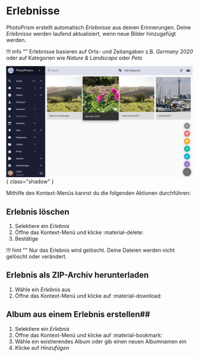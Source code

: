 # Erlebnisse #

PhotoPrism erstellt automatisch *Erlebnisse* aus deinen Erinnerungen. 
Deine *Erlebnisse* werden laufend aktualisiert, wenn neue Bilder hinzugefügt werden.

!!! info ""
    Erlebnisse basieren auf Orts- und Zeitangaben z.B. *Germany 2020* oder auf Kategorien wie *Nature & Landscape* oder *Pets*

![Screenshot](img/moments-german.png){ class="shadow" }

Mithilfe des Kontext-Menüs kannst du die folgenden Aktionen durchführen:

## Erlebnis löschen ##
1. Selektiere ein *Erlebnis*
2. Öffne das Kontext-Menü und klicke :material-delete:
3. Bestätige

!!! hint ""
    Nur das Erlebnis wird gelöscht. Deine Dateien werden nicht gelöscht oder verändert.

## Erlebnis als ZIP-Archiv herunterladen ##
1. Wähle ein *Erlebnis* aus
2. Öffne das Kontext-Menü und klicke auf :material-download:

## Album aus einem Erlebnis erstellen##
1. Selektiere ein *Erlebnis*
2. Öffne das Kontext-Menü und klicke auf :material-bookmark:
3. Wähle ein existierendes Album oder gib einen neuen Albumnamen ein
4. Klicke auf *Hinzufügen*